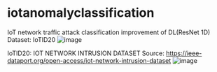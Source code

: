 # iotanomalyclassification

IoT network traffic attack classification improvement of DL(ResNet 1D)
Dataset: IoTID20
![image](https://github.com/helenalee01/iotanomalyclassification/assets/102953075/8b41b00d-4fb6-425a-9aca-b1463d2e646c)

IoTID20: IOT NETWORK INTRUSION DATASET
Source: https://ieee-dataport.org/open-access/iot-network-intrusion-dataset
![image](https://github.com/helenalee01/iotanomalyclassification/assets/102953075/88afcc41-df28-4e6a-b33d-67dcaf70c08f)
